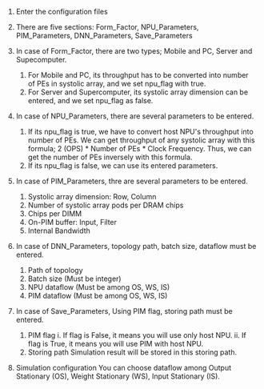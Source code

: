 1. Enter the configuration files
2. There are five sections:
    Form_Factor, NPU_Parameters, PIM_Parameters, DNN_Parameters, Save_Parameters

3. In case of Form_Factor, there are two types; Mobile and PC, Server and Supecomputer.
    1) For Mobile and PC, its throughput has to be converted into number of PEs in systolic array, and we set npu_flag with true.
    2) For Server and Supercomputer, its systolic array dimension can be entered, and we set npu_flag as false.

4. In case of NPU_Parameters, there are several parameters to be entered.
    1) If its npu_flag is true, we have to convert host NPU's throughput into number of PEs. We can get throughput of any systolic array with this formula; 2 (OPS) * Number of PEs * Clock Frequency. Thus, we can get the number of PEs inversely with this formula.
    2) If its npu_flag is false, we can use its entered parameters.

5. In case of PIM_Parameters, thre are several parameters to be entered.
    1) Systolic array dimension: Row, Column
    2) Number of systolic array pods per DRAM chips
    3) Chips per DIMM
    4) On-PIM buffer: Input, Filter
    5) Internal Bandwidth

6. In case of DNN_Parameters, topology path, batch size, dataflow must be entered.
    1) Path of topology
    2) Batch size (Must be integer)
    3) NPU dataflow (Must be among OS, WS, IS)
    4) PIM dataflow (Must be among OS, WS, IS)

7. In case of Save_Parameters, Using PIM flag, storing path must be entered.
    1) PIM flag
        i. If flag is False, it means you will use only host NPU.
        ii. If flag is True, it means you will use PIM with host NPU.
    2) Storing path
        Simulation result will be stored in this storing path.

8. Simulation configuration
    You can choose dataflow among Output Stationary (OS), Weight Stationary (WS), Input Stationary (IS).
    